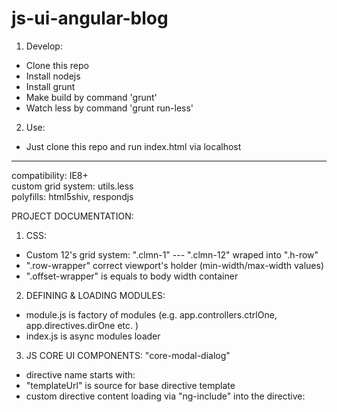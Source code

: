 js-ui-angular-blog
==================

1. Develop:
  * Clone this repo
  * Install nodejs
  * Install grunt
  * Make build by command 'grunt'
  * Watch less by command 'grunt run-less'

2. Use:
  * Just clone this repo and run index.html via localhost

<hr />
compatibility: IE8+
<br />
custom grid system: utils.less
<br />
polyfills: html5shiv, respondjs


PROJECT DOCUMENTATION:

1. CSS:
  * Custom 12's grid system: ".clmn-1" --- ".clmn-12" wraped into ".h-row"
  * ".row-wrapper" correct viewport's holder (min-width/max-width values)
  * ".offset-wrapper" is equals to body width container

2. DEFINING & LOADING MODULES:
  * module.js is factory of modules (e.g. app.controllers.ctrlOne, app.directives.dirOne etc. )
  * index.js is async modules loader


3. JS CORE UI COMPONENTS:
  "core-modal-dialog"
  * directive name starts with: <core-directiveName></core-directiveName>
  * "templateUrl" is source for base directive template
  * custom directive content loading via "ng-include" into the directive:

  <pre>
      <core-modal-dialog>
        <!-- //modal content will included from  ng-include source -->
        <div ng-include src=" 'partials/add-post-form.html' "></div>
    </core-modal-dialog>
  </pre>


